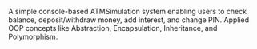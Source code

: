  A simple console-based ATMSimulation system enabling users to check balance,
 deposit/withdraw money, add interest, and change PIN.
 Applied OOP concepts like Abstraction, Encapsulation, Inheritance, and Polymorphism.
